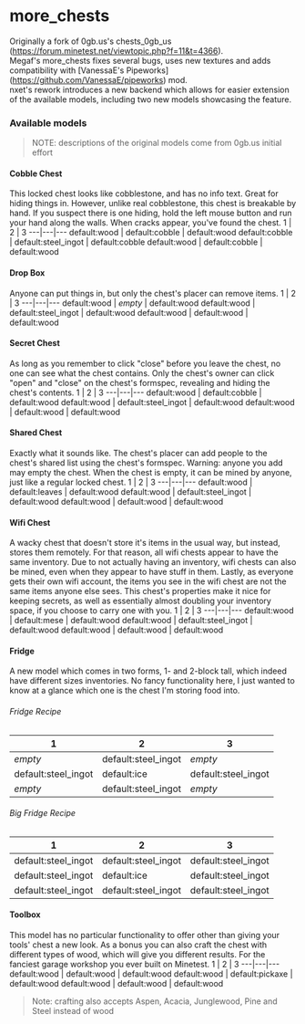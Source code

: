 # more_chests
Originally a fork of 0gb.us's chests_0gb_us (https://forum.minetest.net/viewtopic.php?f=11&t=4366).  
Megaf's more_chests fixes several bugs, uses new textures and adds compatibility with [VanessaE's Pipeworks] (https://github.com/VanessaE/pipeworks) mod.  
nxet's rework introduces a new backend which allows for easier extension of the available models, including two new models showcasing the feature.


### Available models
> NOTE: descriptions of the original models come from 0gb.us initial effort

#### Cobble Chest
This locked chest looks like cobblestone, and has no info text. Great for hiding things in. However, unlike real cobblestone, this chest is breakable by hand. If you suspect there is one hiding, hold the left mouse button and run your hand along the walls. When cracks appear, you've found the chest.
1 | 2 | 3
---|---|---
default:wood | default:cobble | default:wood
default:cobble | default:steel_ingot | default:cobble
default:wood | default:cobble | default:wood


#### Drop Box
Anyone can put things in, but only the chest's placer can remove items.
1 | 2 | 3
---|---|---
default:wood | _empty_ | default:wood
default:wood | default:steel_ingot | default:wood
default:wood | default:wood | default:wood


#### Secret Chest
As long as you remember to click "close" before you leave the chest, no one can see what the chest contains. Only the chest's owner can click "open" and "close" on the chest's formspec, revealing and hiding the chest's contents.
1 | 2 | 3
---|---|---
default:wood | default:cobble | default:wood
default:wood | default:steel_ingot | default:wood
default:wood | default:wood | default:wood


#### Shared Chest
Exactly what it sounds like. The chest's placer can add people to the chest's shared list using the chest's formspec. Warning: anyone you add may empty the chest. When the chest is empty, it can be mined by anyone, just like a regular locked chest.
1 | 2 | 3
---|---|---
default:wood | default:leaves | default:wood
default:wood | default:steel_ingot | default:wood
default:wood | default:wood | default:wood


#### Wifi Chest
A wacky chest that doesn't store it's items in the usual way, but instead, stores them remotely. For that reason, all wifi chests appear to have the same inventory. Due to not actually having an inventory, wifi chests can also be mined, even when they appear to have stuff in them. Lastly, as everyone gets their own wifi account, the items you see in the wifi chest are not the same items anyone else sees. This chest's properties make it nice for keeping secrets, as well as essentially almost doubling your inventory space, if you choose to carry one with you.
1 | 2 | 3
---|---|---
default:wood | default:mese | default:wood
default:wood | default:steel_ingot | default:wood
default:wood | default:wood | default:wood


#### Fridge
A new model which comes in two forms, 1- and 2-block tall, which indeed have different sizes inventories. No fancy functionality here, I just wanted to know at a glance which one is the chest I'm storing food into.

###### Fridge Recipe
1 | 2 | 3
---|---|---
_empty_ | default:steel_ingot | _empty_
default:steel_ingot | default:ice | default:steel_ingot
_empty_ | default:steel_ingot | _empty_

###### Big Fridge Recipe
1 | 2 | 3
---|---|---
default:steel_ingot | default:steel_ingot | default:steel_ingot
default:steel_ingot | default:ice | default:steel_ingot
default:steel_ingot | default:steel_ingot | default:steel_ingot


#### Toolbox
This model has no particular functionality to offer other than giving your tools' chest a new look. As a bonus you can also craft the chest with different types of wood, which will give you different results. For the fanciest garage workshop you ever built on Minetest.
1 | 2 | 3
---|---|---
default:wood | default:wood | default:wood
default:wood | default:pickaxe | default:wood
default:wood | default:wood | default:wood
> Note: crafting also accepts Aspen, Acacia, Junglewood, Pine and Steel instead of wood
